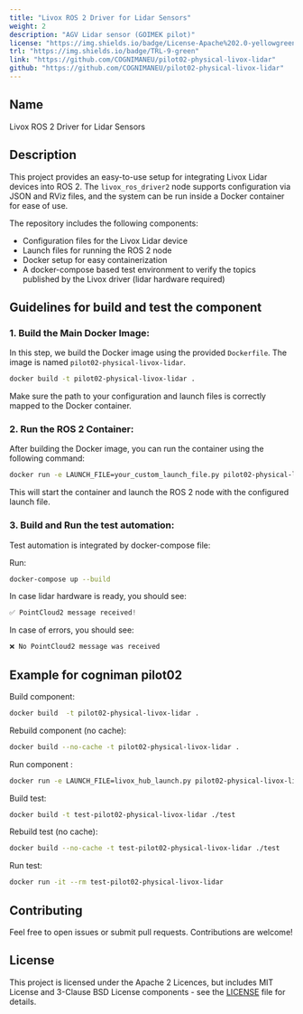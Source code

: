 ```yaml
---
title: "Livox ROS 2 Driver for Lidar Sensors"
weight: 2
description: "AGV Lidar sensor (GOIMEK pilot)"
license: "https://img.shields.io/badge/License-Apache%202.0-yellowgreen"
trl: "https://img.shields.io/badge/TRL-9-green"
link: "https://github.com/COGNIMANEU/pilot02-physical-livox-lidar"
github: "https://github.com/COGNIMANEU/pilot02-physical-livox-lidar"
---
```


## Name
Livox ROS 2 Driver for Lidar Sensors

## Description

This project provides an easy-to-use setup for integrating Livox Lidar devices into ROS 2. The `livox_ros_driver2` node supports configuration via JSON and RViz files, and the system can be run inside a Docker container for ease of use.

The repository includes the following components:
- Configuration files for the Livox Lidar device
- Launch files for running the ROS 2 node
- Docker setup for easy containerization
- A docker-compose based test environment to verify the topics published by the Livox driver (lidar hardware required)

## Guidelines for build and test the component 

### 1. **Build the Main Docker Image:**

In this step, we build the Docker image using the provided `Dockerfile`. The image is named `pilot02-physical-livox-lidar`.

```bash
docker build -t pilot02-physical-livox-lidar .
```

Make sure the path to your configuration and launch files is correctly mapped to the Docker container.

### 2. **Run the ROS 2 Container:**

After building the Docker image, you can run the container using the following command:

```bash
docker run -e LAUNCH_FILE=your_custom_launch_file.py pilot02-physical-livox-lidar
```

This will start the container and launch the ROS 2 node with the configured launch file.

### 3. **Build and Run the test automation:**

Test automation is integrated by docker-compose file:

Run: 
```bash
docker-compose up --build
```

In case lidar hardware is ready, you should see:
```python
✅ PointCloud2 message received!
```

In case of errors, you should see:
```python
❌ No PointCloud2 message was received
```

## Example for cogniman pilot02

Build component: 
```bash
docker build  -t pilot02-physical-livox-lidar .
```

Rebuild component (no cache):
```bash
docker build --no-cache -t pilot02-physical-livox-lidar .
```

Run component : 
```bash
docker run -e LAUNCH_FILE=livox_hub_launch.py pilot02-physical-livox-lidar
```

Build test: 
```bash
docker build -t test-pilot02-physical-livox-lidar ./test
```

Rebuild test (no cache):
```bash
docker build --no-cache -t test-pilot02-physical-livox-lidar ./test
```
Run test: 
```bash
docker run -it --rm test-pilot02-physical-livox-lidar
```

## Contributing

Feel free to open issues or submit pull requests. Contributions are welcome!

## License

This project is licensed under the Apache 2 Licences, but includes MIT License and 3-Clause BSD License components - see the [LICENSE](https://github.com/COGNIMANEU/pilot02-physical-livox-lidar/blob/main/LICENSE) file for details.